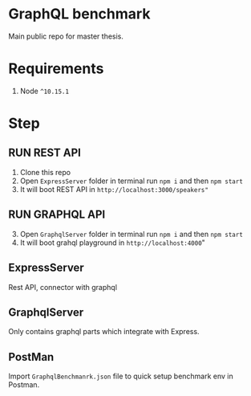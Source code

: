 # GraphQL benchmark

Main public repo for master thesis.

# Requirements

1. Node `^10.15.1`

# Step

## RUN REST API

1. Clone this repo
2. Open `ExpressServer` folder in terminal run `npm i` and then `npm start`
3. It will boot REST API in `http://localhost:3000/speakers"`

## RUN GRAPHQL API

3. Open `GraphqlServer` folder in terminal run `npm i` and then `npm start`
4. It will boot grahql playground in `http://localhost:4000`"

## ExpressServer

Rest API, connector with graphql

## GraphqlServer

Only contains graphql parts which integrate with Express.

## PostMan

Import `GraphqlBenchmanrk.json` file to quick setup benchmark env in Postman.
